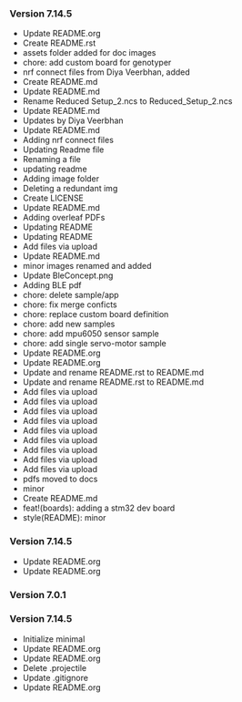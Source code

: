 ### Version 7.14.5
- Update README.org
- Create README.rst
- assets folder added for doc images
- chore: add custom board for genotyper
- nrf connect files from Diya Veerbhan, added
- Create README.md
- Update README.md
- Rename Reduced Setup_2.ncs to Reduced_Setup_2.ncs
- Update README.md
- Updates by Diya Veerbhan
- Update README.md
- Adding nrf connect files
- Updating Readme file
- Renaming a file
- updating readme
- Adding image folder
- Deleting a redundant img
- Create LICENSE
- Update README.md
- Adding overleaf PDFs
- Updating README
- Updating README
- Add files via upload
- Update README.md
- minor images renamed and added
- Update BleConcept.png
- Adding BLE pdf
- chore: delete sample/app
- chore: fix merge conficts
- chore: replace custom board definition
- chore: add new samples
- chore: add mpu6050 sensor sample
- chore: add single servo-motor sample
- Update README.org
- Update README.org
- Update and rename README.rst to README.md
- Update and rename README.rst to README.md
- Add files via upload
- Add files via upload
- Add files via upload
- Add files via upload
- Add files via upload
- Add files via upload
- Add files via upload
- Add files via upload
- Add files via upload
- pdfs moved to docs
- minor
- Create README.md
- feat!(boards): adding a stm32 dev board
- style(README): minor

### Version 7.14.5
- Update README.org
- Update README.org

### Version 7.0.1

### Version 7.14.5
- Initialize minimal
- Update README.org
- Update README.org
- Delete .projectile
- Update .gitignore
- Update README.org
